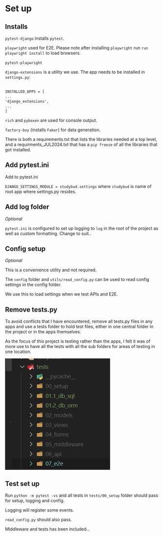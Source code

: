 # Set up

## Installs

`pytest-django` installs `pytest`.

`playwright` used for E2E. Please note after installing `playwright` run `run playwright install` to load browsers.

`pytest-playwright`

`django-extensions` is a utility we use. The app needs to be installed in `settings.py`:

```

INSTALLED_APPS = [
...
'django_extensions',
...
]
```

`rich` and `pyboxen` are used for console output.

`factory-boy` (installs `Faker`) for data generation.

There is both a requirements.txt that lists the libraries needed at a top level, and a requirments_JUL2024.txt that has a `pip freeze` of all the libraries that got installed.

## Add pytest.ini

Add to pytest.ini

`DJANGO_SETTINGS_MODULE = studybud.settings` where `studybud` is name of root app where settings.py resides.

## Add log folder 

*Optional*

`pytest.ini` is configured to set up logging to `log` in the root of the project as well as custom formatting. Change to suit.. 

## Config setup

*Optional*

This is a convenience utility and not required.

The `config` folder and `utils/read_config.py` can be used to read config settings in the config folder.

We use this to load settings when we test APIs and E2E.

## Remove tests.py

To avoid conflicts that I have encountered, remove all tests.py files in any apps and use a tests folder to hold test files, either in one central folder in the project or in the apps themselves.

As the focus of this project is testing rather than the apps, I felt it was of more use to have all the tests with all the sub folders for areas of testing in one location.

![Tests](./images/tests_folder_structure.png)

## Test set up

Run `python -m pytest -vs` and all tests in `tests/00_setup` folder should pass for setup, logging and config.

Logging will register some events.

`read_config.py` should also pass.

Middleware and tests has been included...

<br>